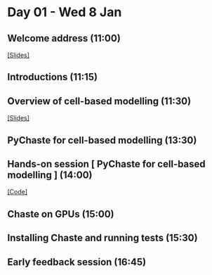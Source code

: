# Day 01 - Wed 8 Jan

## Welcome address (11:00)
[[Slides]](https://docs.google.com/presentation/d/1vAoc4LWgDXqzSQyeHBae1yJsSXZa1ULkHMbhgP0Xvdk/)

## Introductions (11:15)

## Overview of cell-based modelling (11:30)
[[Slides]](https://docs.google.com/presentation/d/1avRdivy53g6TQEPBjYLvx7UanoQGE_1YmrbV8_h0CRQ)

## PyChaste for cell-based modelling (13:30)

## Hands-on session [ PyChaste for cell-based modelling ] (14:00)
[[Code]](https://colab.research.google.com/drive/1zgoqilNJAMf0frdSzJ71yERnDPyaNnWY)

## Chaste on GPUs (15:00)

## Installing Chaste and running tests (15:30)

## Early feedback session (16:45)
